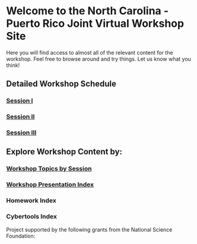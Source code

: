 # Welcome to the North Carolina - Puerto Rico Joint Virtual Workshop Site

Here you will find access to almost all of the relevant content for the workshop.  Feel free to browse around and try things.  Let us know what you think!

## Detailed Workshop Schedule
### [Session I](https://rapid-research.github.io/nc_pr_virtual_workshop/schedule/session_i_2021_wkshp_sched.html)
### [Session II](https://rapid-research.github.io/nc_pr_virtual_workshop/schedule/session_ii_2021_wkshp_sched.html)
### [Session III](https://rapid-research.github.io/nc_pr_virtual_workshop/schedule/session_iii_2021_wkshp_sched.html)


## Explore Workshop Content by:
### [Workshop Topics by Session](https://rapid-research.github.io/nc_pr_virtual_workshop/schedule/workshop_topic_sched.html)

### [Workshop Presentation Index](https://rapid-research.github.io/nc_pr_virtual_workshop/presentations/presentation_index.html)
### Homework Index
### Cybertools Index

<p>
<p>
<p>
<p>




Project supported by the following grants from the National Science Foundation: 
